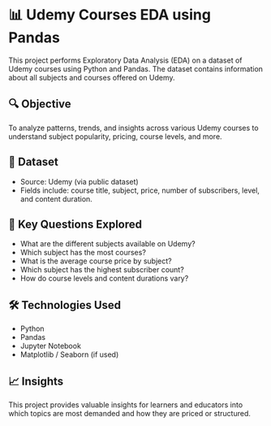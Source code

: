 # 📊 Udemy Courses EDA using Pandas

This project performs Exploratory Data Analysis (EDA) on a dataset of Udemy courses using Python and Pandas. The dataset contains information about all subjects and courses offered on Udemy.

## 🔍 Objective

To analyze patterns, trends, and insights across various Udemy courses to understand subject popularity, pricing, course levels, and more.

## 📂 Dataset

- Source: Udemy (via public dataset)
- Fields include: course title, subject, price, number of subscribers, level, and content duration.

## 📌 Key Questions Explored

- What are the different subjects available on Udemy?
- Which subject has the most courses?
- What is the average course price by subject?
- Which subject has the highest subscriber count?
- How do course levels and content durations vary?

## 🛠️ Technologies Used

- Python
- Pandas
- Jupyter Notebook
- Matplotlib / Seaborn (if used)

## 📈 Insights

This project provides valuable insights for learners and educators into which topics are most demanded and how they are priced or structured.
